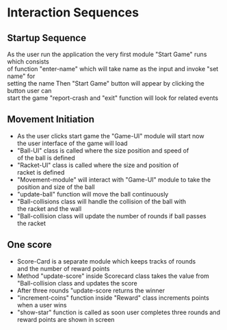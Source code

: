# Interaction Sequences

## Startup Sequence

As the user run the application the very first module "Start Game"
runs which consists  
of function "enter-name" which will take name as the input and invoke
"set name" for  
setting the name Then "Start Game" button will appear by
clicking the button user can  
start the game "report-crash and "exit" function
will look for related events

## Movement Initiation

* As the user clicks start game the "Game-UI" module will start now  
the user interface of the game will load
* "Ball-UI" class is called where the size position and speed of  
of the ball is defined
* "Racket-UI" class is called where the size and position of  
racket is defined
* "Movement-module" will interact with "Game-UI" module to take the  
position and size of the ball
* "update-ball" function will move the ball continuously  
* "Ball-collisions class will handle the collision of the ball with  
the racket and the wall
* "Ball-collision class will update the number of rounds if ball passes  
the racket

## One score

* Score-Card is a separate module which keeps tracks of rounds  
and the number of reward points
* Method "update-score" inside Scorecard class takes the value from  
"Ball-collision class and updates the score
* After three rounds "update-score returns the winner  
* "increment-coins" function inside "Reward" class increments points  
when a user wins
* "show-star" function is called as soon user completes three rounds and  
reward points are shown in screen
